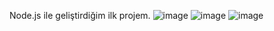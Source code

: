 Node.js ile geliştirdiğim ilk projem.
![image](https://user-images.githubusercontent.com/70170606/168823552-d185c17b-2135-49f5-a39b-20630bdffc34.png)
![image](https://user-images.githubusercontent.com/70170606/168823706-cdeeb19b-fc7a-40f6-872d-af0c47e24123.png)
![image](https://user-images.githubusercontent.com/70170606/168823766-edc9cd9f-614c-415e-bb85-c6da51461e25.png)
